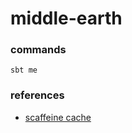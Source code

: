 # middle-earth

### commands

```
sbt me
```

### references

- [scaffeine cache](https://github.com/blemale/scaffeine)